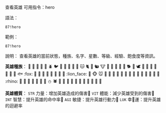 查看英雄
可用指令：hero

語法：
```
87!hero
```

範例：
```
87!hero
```
說明：
查看英雄的當前狀態，種族、名字、星數、等級、經驗、飽食度等資訊。

__英雄種族__：
:ant: :baby_chick: :bat: :bear: :bee: :beetle: :bird: :blowfish: :boar: :bug: :butterfly: :camel: :cat: :cat2: :chicken: :chipmunk: :cow: :cow2: :crab: :crocodile: :deer: :dog: :dog2: :dolphin: :dove: :dragon: :dragon_face: :dromedary_camel: :duck: :eagle: :elephant: :feet: :fish: :fox: :frog: :goat: :gorilla: :hamster: :horse: :jack_o_lantern: :koala: :leopard: :lion_face: :lizard: :monkey_face: :mouse: :mouse2: :octopus: :owl: :ox: :panda_face: :penguin: :pig: :pig2: :poodle: :rabbit: :rabbit2: :racehorse: :ram: :rat: :rhino: :rooster: :scorpion: :shark: :sheep: :shrimp: :snail: :snake: :snowman: :spider: :squid: :tiger: :tiger2: :tropical_fish: :turkey: :turtle: :unicorn: :water_buffalo: :whale: :whale2: :wolf:

__英雄體質__：
`STR` 力量：增加英雄造成的傷害
`VIT` 體能：減少英雄受到的傷害
`INT` 智慧：提升英雄的命中率
`AGI` 敏捷：提升英雄行動力
`LUK` 幸運：提升英雄的迴避率
